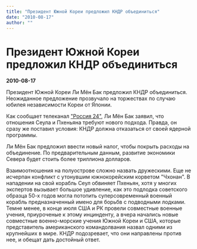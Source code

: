 ```yaml
---
title: "Президент Южной Кореи предложил КНДР объединиться"
date: "2010-08-17"
author: ""
---
```


# Президент Южной Кореи предложил КНДР объединиться

**2010-08-17** 

Президент Южной Кореи Ли Мён Бак предложил КНДР объединиться. Неожиданное предложение прозвучало на торжествах по случаю юбилея независимости Кореи от Японии.

Как сообщает телеканал ["Россия 24"](http://www.vesti.ru/), Ли Мён Бак заявил, что отношения Сеула и Пхеньяна требуют нового подхода. Правда, он сразу же поставил условия: КНДР должна отказаться от своей ядерной программы.

Ли Мён Бак предложил ввести новый налог, чтобы покрыть расходы на объединение. По предварительным данным, развитие экономики Севера будет стоить более триллиона долларов.

Взаимоотношения на полуострове сложно назвать дружескими. Еще не исчерпан конфликт с утонувшим южнокорейским корветом "Чхонан". В нападении на свой корабль Сеул обвиняет Пхеньян, хотя у многих экспертов вызывает большое удивление, как это подлодка советского образца 50-х годов могла потопить суперсовременный военный корабль предназначенный имено для борьбв с подводными лодками. Темне менее, в конце июля США и РК провели совместные военные учения, приуроченые к этому инцинденту, а вчера начались новые совместные военно-морские учения Южной Кореи и США, которые представитель американского командолвания назвал одними из крупнейших в мире. КНДР подозревает, что они направлены против нее, и обещат дать достойный ответ.
